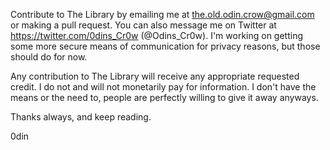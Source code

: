 Contribute to The Library by emailing me at the.old.odin.crow@gmail.com or making a pull request. You can also message me on
Twitter at https://twitter.com/0dins_Cr0w (@Odins_Cr0w). I'm working on getting some more secure means of communication for 
privacy reasons, but those should do for now. 

Any contribution to The Library will receive any appropriate requested credit. I do not and will not monetarily pay for information.
I don't have the means or the need to, people are perfectly willing to give it away anyways. 

Thanks always, and keep reading. 

0din
